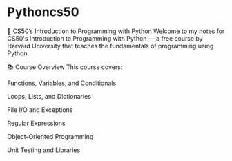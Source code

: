 # Pythoncs50
🐍 CS50’s Introduction to Programming with Python
Welcome to my notes for CS50's Introduction to Programming with Python — a free course by Harvard University that teaches the fundamentals of programming using Python.

📚 Course Overview
This course covers:

Functions, Variables, and Conditionals

Loops, Lists, and Dictionaries

File I/O and Exceptions

Regular Expressions

Object-Oriented Programming

Unit Testing and Libraries
